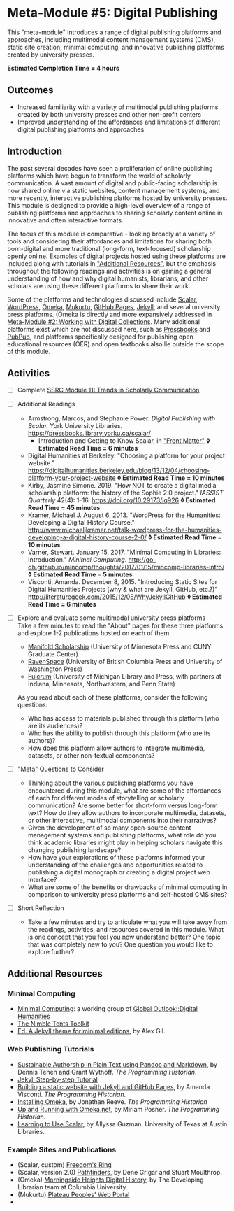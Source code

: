 # Meta-Module #5: Digital Publishing

This "meta-module" introduces a range of digital publishing platforms and approaches, including multimodal content management systems (CMS), static site creation, minimal computing, and innovative publishing platforms created by university presses.

**Estimated Completion Time = 4 hours**

## Outcomes

* Increased familiarity with a variety of multimodal publishing platforms created by both university presses and other non-profit centers
* Improved understanding of the affordances and limitations of different digital publishing platforms and approaches

## Introduction

The past several decades have seen a proliferation of online publishing platforms which have begun to transform the world of scholarly communication. A vast amount of digital and public-facing scholarship is now shared online via static websites, content management systems, and more recently, interactive publishing platforms hosted by university presses. This module is designed to provide a high-level overview of a range of publishing platforms and approaches to sharing scholarly content online in innovative and often interactive formats. 

The focus of this module is comparative - looking broadly at a variety of tools and considering their affordances and limitations for sharing both born-digital and more traditional (long-form, text-focused) scholarship openly online. Examples of digital projects hosted using these platforms are included along with tutorials in ["Additional Resources"](#additional-resources), but the emphasis throughout the following readings and activities is on gaining a general understanding of how and why digital humanists, librarians, and other scholars are using these different platforms to share their work. 

Some of the platforms and technologies discussed include [Scalar](https://scalar.me/anvc/), [WordPress](https://wordpress.com/), [Omeka](https://omeka.org/), [Mukurtu](https://mukurtu.org/), [GitHub Pages](https://pages.github.com/), [Jekyll](https://jekyllrb.com/), and several university press platforms. (Omeka is directly and more expansively addressed in [Meta-Module #2: Working with Digital Collections](https://github.com/rachelstarry/ds_metamodules/blob/master/modules/module02_digitalcollections.md). Many additional platforms exist which are not discussed here, such as [Pressbooks](https://pressbooks.com/) and [PubPub](https://www.pubpub.org/), and platforms specifically designed for publishing open educational resources (OER) and open textbooks  also lie outside the scope of this module.

## Activities

- [ ] Complete [SSRC Module 11: Trends in Scholarly Communication](https://labs.ssrc.org/dds/articles/11-trends-in-scholarly-communications/) <br>
	
- [ ] Additional Readings
	* Armstrong, Marcos, and Stephanie Power. *Digital Publishing with Scalar.* York University Libraries. https://pressbooks.library.yorku.ca/scalar/ <br>
		* Introduction and Getting to Know Scalar, in ["Front Matter"](https://pressbooks.library.yorku.ca/scalar/front-matter/introduction/) **◊  Estimated Read Time = 6 minutes**
	* Digital Humanities at Berkeley. "Choosing a platform for your project website." https://digitalhumanities.berkeley.edu/blog/13/12/04/choosing-platform-your-project-website **◊  Estimated Read Time = 10 minutes**
	* Kirby, Jasmine Simone. 2019. "How NOT to create a digital media scholarship platform: the history of the Sophie 2.0 project." *IASSIST Quarterly* 42(4): 1–16. https://doi.org/10.29173/iq926 **◊  Estimated Read Time = 45 minutes**
	* Kramer, Michael J. August 6, 2013. "WordPress for the Humanities: Developing a Digital History Course." http://www.michaeljkramer.net/talk-wordpress-for-the-humanities-developing-a-digital-history-course-2-0/ **◊  Estimated Read Time = 10 minutes**
	* Varner, Stewart. January 15, 2017. "Minimal Computing in Libraries: Introduction." *Minimal Computing.* http://go-dh.github.io/mincomp/thoughts/2017/01/15/mincomp-libraries-intro/ **◊  Estimated Read Time = 5 minutes**
	* Visconti, Amanda. December 8, 2015. "Introducing Static Sites for Digital Humanities Projects (why & what are Jekyll, GitHub, etc.?)" http://literaturegeek.com/2015/12/08/WhyJekyllGitHub **◊  Estimated Read Time = 6 minutes**



- [ ] Explore and evaluate some multimodal university press platforms <br>
	Take a few minutes to read the "About" pages for these three platforms and explore 1-2 publications hosted on each of them.
	* [Manifold Scholarship](https://manifoldapp.org/) (University of Minnesota Press and CUNY Graduate Center)
	* [RavenSpace](https://ravenspacepublishing.org/) (University of British Columbia Press and University of Washington Press)
	* [Fulcrum](https://www.fulcrum.org/) (University of Michigan Library and Press, with partners at Indiana, Minnesota, Northwestern, and Penn State) <br>

	As you read about each of these platforms, consider the following questions:
	* Who has access to materials published through this platform (who are its audiences)?
	* Who has the ability to publish through this platform (who are its authors)?
	* How does this platform allow authors to integrate multimedia, datasets, or other non-textual components?

- [ ] "Meta" Questions to Consider
	* Thinking about the various publishing platforms you have encountered during this module, what are some of the affordances of each for different modes of storytelling or scholarly communication? Are some better for short-form versus long-form text? How do they allow authors to incorporate multimedia, datasets, or other interactive, multimodal components into their narratives?
	* Given the development of so many open-source content management systems and publishing platforms, what role do you think academic libraries might play in helping scholars navigate this changing publishing landscape? 
	* How have your explorations of these platforms informed your understanding of the challenges and opportunities related to publishing a digital monograph or creating a digital project web interface?
	* What are some of the benefits or drawbacks of minimal computing in comparison to university press platforms and self-hosted CMS sites?

- [ ] Short Reflection
	* Take a few minutes and try to articulate what you will take away from the readings, activities, and resources covered in this module. What is one concept that you feel you now understand better? One topic that was completely new to you? One question you would like to explore further? 

## Additional Resources

### Minimal Computing

* [Minimal Computing](http://go-dh.github.io/mincomp/): a working group of [Global Outlook::Digital Humanities](http://www.globaloutlookdh.org/)
* [The Nimble Tents Toolkit](https://nimbletents.github.io/)
* [Ed. A Jekyll theme for minimal editions](https://elotroalex.github.io/ed/documentation/), by Alex Gil.

### Web Publishing Tutorials

* [Sustainable Authorship in Plain Text using Pandoc and Markdown](https://programminghistorian.org/en/lessons/sustainable-authorship-in-plain-text-using-pandoc-and-markdown), by Dennis Tenen and Grant Wythoff. *The Programming Historian*.
* [Jekyll Step-by-step Tutorial](https://jekyllrb.com/docs/step-by-step/01-setup/)
* [Building a static website with Jekyll and GitHub Pages](https://programminghistorian.org/en/lessons/building-static-sites-with-jekyll-github-pages), by Amanda Visconti. *The Programming Historian*.
* [Installing Omeka](https://programminghistorian.org/en/lessons/installing-omeka), by Jonathan Reeve. *The Programming Historian*
* [Up and Running with Omeka.net](https://programminghistorian.org/en/lessons/up-and-running-with-omeka), by Miriam Posner. *The Programming Historian*.
* [Learning to Use Scalar](http://scalar.usc.edu/works/learning-to-use-scalar-2/index), by Allyssa Guzman. University of Texas at Austin Libraries.

### Example Sites and Publications

* (Scalar, custom) [Freedom's Ring](http://freedomsring.stanford.edu/?view=Speech)
* (Scalar, version 2.0) [Pathfinders](http://scalar.usc.edu/works/pathfinders/index), by Dene Grigar and Stuart Moulthrop.
* (Omeka) [Morningside Heights Digital History](https://mhdh.library.columbia.edu/), by The Developing Librarian team at Columbia University.
* (Mukurtu) [Plateau Peoples' Web Portal](https://mukurtu.org/project/plateau-peoples-web-portal-showcase/)
* 